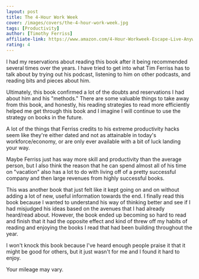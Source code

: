 ```yaml
---
layout: post
title: The 4-Hour Work Week
cover: /images/covers/the-4-hour-work-week.jpg
tags: [Productivity]
author: [Timothy Ferriss]
affiliate-link: https://www.amazon.com/4-Hour-Workweek-Escape-Live-Anywhere/dp/0307465357
rating: 4
---
```


I had my reservations about reading this book after it being recommended several times over the years. I have tried to get into what Tim Ferriss has to talk about by trying out his podcast, listening to him on other podcasts, and reading bits and pieces about him.

Ultimately, this book confirmed a lot of the doubts and reservations I had about him and his "methods." There are some valuable things to take away from this book, and honestly, his reading strategies to read more efficiently helped me get through this book and I imagine I will continue to use the strategy on books in the future.

A lot of the things that Ferriss credits to his extreme productivity hacks seem like they're either dated and not as attainable in today's workforce/economy, or are only ever available with a bit of luck landing your way.

Maybe Ferriss just has way more skill and productivity than the average person, but I also think the reason that he can spend almost all of his time on "vacation" also has a lot to do with living off of a pretty successful company and then large revenues from highly successful books.

This was another book that just felt like it kept going on and on without adding a lot of new, useful information towards the end. I finally read this book because I wanted to understand his way of thinking better and see if I had misjudged his ideas based on the avenues that I had already heard/read about. However, the book ended up becoming so hard to read and finish that it had the opposite effect and kind of threw off my habits of reading and enjoying the books I read that had been building throughout the year.

I won't knock this book because I've heard enough people praise it that it might be good for others, but it just wasn't for me and I found it hard to enjoy.

Your mileage may vary.
